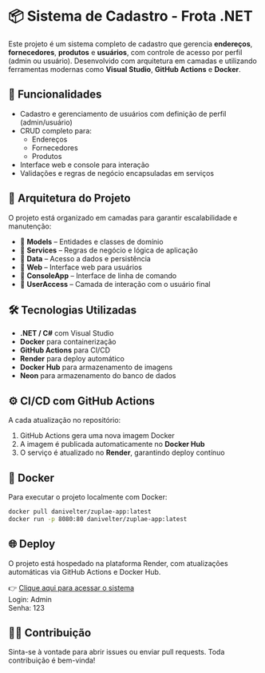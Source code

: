 # 📦 Sistema de Cadastro - Frota .NET

Este projeto é um sistema completo de cadastro que gerencia **endereços**, **fornecedores**, **produtos** e **usuários**, com controle de acesso por perfil (admin ou usuário). Desenvolvido com arquitetura em camadas e utilizando ferramentas modernas como **Visual Studio**, **GitHub Actions** e **Docker**.

## 🚀 Funcionalidades

- Cadastro e gerenciamento de usuários com definição de perfil (admin/usuário)
- CRUD completo para:
  - Endereços
  - Fornecedores
  - Produtos
- Interface web e console para interação
- Validações e regras de negócio encapsuladas em serviços

## 🧱 Arquitetura do Projeto

O projeto está organizado em camadas para garantir escalabilidade e manutenção:
<ul>
  <li>📁 <strong>Models</strong> – Entidades e classes de domínio</li>
  <li>📁 <strong>Services</strong> – Regras de negócio e lógica de aplicação</li>
  <li>📁 <strong>Data</strong> – Acesso a dados e persistência</li>
  <li>📁 <strong>Web</strong> – Interface web para usuários</li>
  <li>📁 <strong>ConsoleApp</strong> – Interface de linha de comando</li>
  <li>📁 <strong>UserAccess</strong> – Camada de interação com o usuário final</li>
</ul>

## 🛠️ Tecnologias Utilizadas

- **.NET / C#** com Visual Studio
- **Docker** para containerização
- **GitHub Actions** para CI/CD
- **Render** para deploy automático
- **Docker Hub** para armazenamento de imagens
- **Neon** para armazenamento do banco de dados

## ⚙️ CI/CD com GitHub Actions

A cada atualização no repositório:

1. GitHub Actions gera uma nova imagem Docker
2. A imagem é publicada automaticamente no **Docker Hub**
3. O serviço é atualizado no **Render**, garantindo deploy contínuo

## 🐳 Docker

Para executar o projeto localmente com Docker:

```bash
docker pull danivelter/zuplae-app:latest
docker run -p 8080:80 danivelter/zuplae-app:latest
```
## 🌐 Deploy
O projeto está hospedado na plataforma Render, com atualizações automáticas via GitHub Actions e Docker Hub.

👉 [Clique aqui para acessar o sistema](https://zuplae-app-latest.onrender.com)
<br/>
Login: Admin <br/>
Senha: 123

## 👩‍💻 Contribuição
Sinta-se à vontade para abrir issues ou enviar pull requests. Toda contribuição é bem-vinda!

